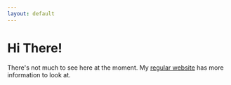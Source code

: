 ```yaml
---
layout: default
---
```

# Hi There!

There's not much to see here at the moment. My [regular website]({{site.homepage}}) has more information to look at.
